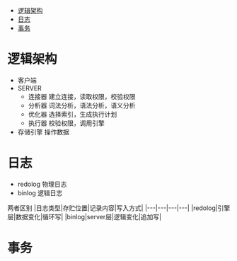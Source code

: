 * [逻辑架构](#逻辑架构)
* [日志](#日志)
* [事务](#事务)

# 逻辑架构 #
  - 客户端
  - SERVER
    - 连接器 建立连接，读取权限，校验权限
    - 分析器 词法分析，语法分析，语义分析
    - 优化器 选择索引，生成执行计划
    - 执行器 校验权限，调用引擎
  - 存储引擎 操作数据
  
# 日志 #
  - redolog 物理日志
  - binlog 逻辑日志

两者区别
|日志类型|存贮位置|记录内容|写入方式|
|---|---|---|---|
|redolog|引擎层|数据变化|循环写|
|binlog|server层|逻辑变化|追加写|
# 事务 #

